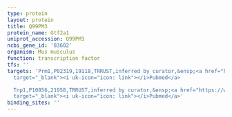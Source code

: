 ```yaml
---
type: protein
layout: protein
title: Q99PM3
protein_name: Gtf2a1
uniprot_accession: Q99PM3
ncbi_gene_id: '83602'
organism: Mus musculus
function: transcription factor
tfs: ''
targets: 'Prm1,P02319,19118,TRRUST,inferred by curator,&ensp;<a href="https://www.ncbi.nlm.nih.gov/pubmed/?term=24176642%5Buid%5D"
  target="_blank"><i uk-icon="icon: link"></i>Pubmed</a>

  Tnp1,P10856,21958,TRRUST,inferred by curator,&ensp;<a href="https://www.ncbi.nlm.nih.gov/pubmed/?term=24176642%5Buid%5D"
  target="_blank"><i uk-icon="icon: link"></i>Pubmed</a>'
binding_sites: ''
---
```

